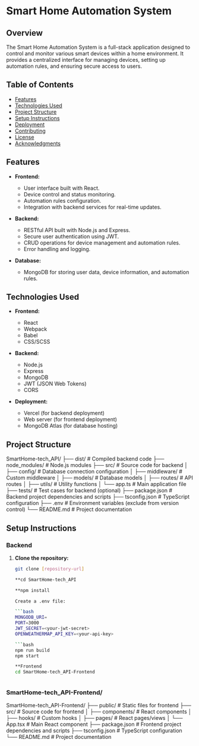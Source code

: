 # Smart Home Automation System

## Overview

The Smart Home Automation System is a full-stack application designed to control and monitor various smart devices within a home environment. It provides a centralized interface for managing devices, setting up automation rules, and ensuring secure access to users.

## Table of Contents

- [Features](#features)
- [Technologies Used](#technologies-used)
- [Project Structure](#project-structure)
- [Setup Instructions](#setup-instructions)
- [Deployment](#deployment)
- [Contributing](#contributing)
- [License](#license)
- [Acknowledgments](#acknowledgments)

## Features

- **Frontend:**
  - User interface built with React.
  - Device control and status monitoring.
  - Automation rules configuration.
  - Integration with backend services for real-time updates.

- **Backend:**
  - RESTful API built with Node.js and Express.
  - Secure user authentication using JWT.
  - CRUD operations for device management and automation rules.
  - Error handling and logging.

- **Database:**
  - MongoDB for storing user data, device information, and automation rules.

## Technologies Used

- **Frontend:**
  - React
  - Webpack
  - Babel
  - CSS/SCSS

- **Backend:**
  - Node.js
  - Express
  - MongoDB
  - JWT (JSON Web Tokens)
  - CORS

- **Deployment:**
  - Vercel (for backend deployment)
  - Web server (for frontend deployment)
  - MongoDB Atlas (for database hosting)

## Project Structure

SmartHome-tech_API/ ├── dist/ # Compiled backend code ├── node_modules/ # Node.js modules ├── src/ # Source code for backend │ ├── config/ # Database connection configuration │ ├── middleware/ # Custom middleware │ ├── models/ # Database models │ ├── routes/ # API routes │ ├── utils/ # Utility functions │ └── app.ts # Main application file ├── tests/ # Test cases for backend (optional) ├── package.json # Backend project dependencies and scripts ├── tsconfig.json # TypeScript configuration ├── .env # Environment variables (exclude from version control) └── README.md # Project documentation


## Setup Instructions

### Backend

1. **Clone the repository:**
   ```bash
   git clone [repository-url]

   **cd SmartHome-tech_API

   **npm install

   Create a .env file:

   ```bash
   MONGODB_URI=
   PORT=3000
   JWT_SECRET=<your-jwt-secret>
   OPENWEATHERMAP_API_KEY=<your-api-key>

   ```bash
   npm run build
   npm start

   **Frontend
   cd SmartHome-tech_API-Frontend
   

   
### SmartHome-tech_API-Frontend/

 
SmartHome-tech_API-Frontend/ ├── public/ # Static files for frontend ├── src/ # Source code for frontend │ ├── components/ # React components │ ├── hooks/ # Custom hooks │ ├── pages/ # React pages/views │ └── App.tsx # Main React component ├── package.json # Frontend project dependencies and scripts ├── tsconfig.json # TypeScript configuration └── README.md # Project documentation


